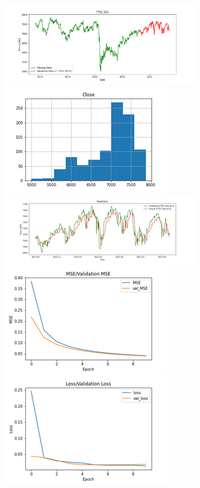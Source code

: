 ![](https://github.com/rahul2805/ML-based-stock-price-prediction/raw/master/^FTSE_20220922_c35911dd7e19f13f4698dee48a99fe05/FTSE%20100_price.png)
![](https://github.com/rahul2805/ML-based-stock-price-prediction/raw/master/^FTSE_20220922_c35911dd7e19f13f4698dee48a99fe05/FTSE%20100_hist.png)
![](https://github.com/rahul2805/ML-based-stock-price-prediction/raw/master/^FTSE_20220922_c35911dd7e19f13f4698dee48a99fe05/FTSE%20100_prediction.png)
![](https://github.com/rahul2805/ML-based-stock-price-prediction/raw/master/^FTSE_20220922_c35911dd7e19f13f4698dee48a99fe05/MSE.png)
![](https://github.com/rahul2805/ML-based-stock-price-prediction/raw/master/^FTSE_20220922_c35911dd7e19f13f4698dee48a99fe05/loss.png)
